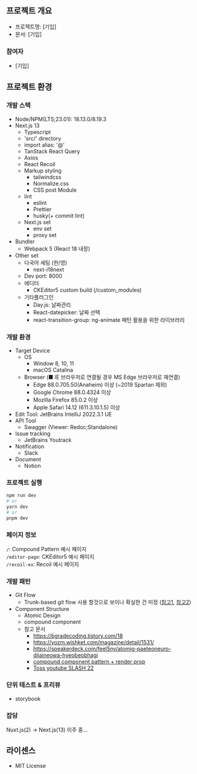 ## 프로젝트 개요
- 프로젝트명: [기입]
- 문서: [기입]
### 참여자
- [기입]

## 프로젝트 환경
### 개발 스택
- Node/NPM(LTS;23.01): 18.13.0/8.19.3
- Next.js 13
    - Typescript
    - 'src/' directory
    - import alias: '@'
    - TanStack React Query
    - Axios
    - React Recoil
    - Markup styling
      - tailwindcss
      - Normalize.css 
      - CSS post Module
    - lint
      - eslint
      - Prettier
      - husky(+ commit lint)
    - Next.js set
      - env set
      - proxy set
- Bundler
    - Webpack 5 (React 18 내장)
- Other set
    - 다국어 세팅 (한/영)
      - next-i18next
    - Dev port: 8000
    - 에디터
      - CKEditor5 custom build (/custom_modules)
    - 기타플러그인
      - Day.js: 날짜관리
      - React-datepicker: 날짜 선택
      - react-transition-group: ng-animate 패턴 활용을 위한 라이브러리

### 개발 환경
- Target Device
    - OS
      - Window 8, 10, 11
      - macOS Catalina
    - Browser (■ IE 브라우저로 연결될 경우 MS Edge 브라우저로 재연결)
      - Edge 88.0.705.50(Anaheim) 이상 (~2019 Spartan 제외)
      - Google Chrome 88.0.4324 이상
      - Mozilla Firefox 85.0.2 이상
      - Apple Safari 14.12 (611.3.10.1.5) 이상
- Edit Tool: JetBrains IntelliJ 2022.3.1 UE
- API Tool
    - Swagger (Viewer: Redoc;Standalone)
- Issue tracking
    - JetBrains Youtrack
- Notification
    - Slack
- Document
  - Notion

### 프로젝트 실행
```bash
npm run dev
# or
yarn dev
# or
pnpm dev
```

### 페이지 정보
<code>/</code>: Compound Pattern 예시 페이지<br>
<code>/editor-page</code>: CKEditor5 예시 페이지<br>
<code>/recoil-ex</code>: Recoil 예시 페이지

### 개발 패턴
- Git Flow
  - Trunk-based git flow 사용 할것으로 보이나 확실한 건 미정 ([참고1](https://tech.mfort.co.kr/blog/2022-08-05-trunk-based-development/), [참고2](https://www.youtube.com/watch?v=EV3FZ3cWBp8))
- Component Structure 
  - Atomic Design
  - compound component
  - 참고 문서
    - https://bgradecoding.tistory.com/18 
    - https://yozm.wishket.com/magazine/detail/1531/ 
    - https://speakerdeck.com/feel5ny/atomig-paeteoneuro-dijaineowa-hyeobeobhagi 
    - [compound component pattern + render prop](https://velog.io/@yesbb/%EA%B0%9D%EC%B2%B4%EC%A7%80%ED%96%A5%EC%9D%98-%EA%B4%80%EC%A0%90%EC%9C%BC%EB%A1%9C-%EB%B0%94%EB%9D%BC%EB%B3%B8-%EB%A6%AC%EC%95%A1%ED%8A%B8-%EA%B3%A0%EA%B8%89-%ED%8C%A8%ED%84%B4-Compound-component-Render-props)
    - [Toss youtube SLASH 22](https://www.youtube.com/watch?v=fR8tsJ2r7Eg)

### 단위 테스트 & 프리뷰
- storybook

### 잡담
Nuxt.js(2) -> Next.js(13) 이주 중...<br>


## 라이센스
- MIT License